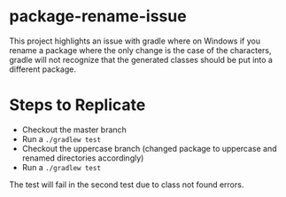 # package-rename-issue
 
 This project highlights an issue with gradle where on Windows if you rename a package where the only change is the case of the characters, gradle will not recognize that the generated classes should be put into a different package.
 
# Steps to Replicate

- Checkout the master branch
- Run a `./gradlew test`
- Checkout the uppercase branch (changed package to uppercase and renamed directories accordingly)
- Run a `./gradlew test`

The test will fail in the second test due to class not found errors.